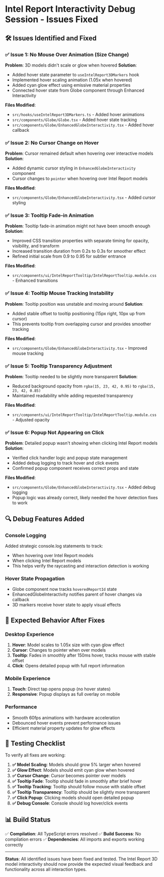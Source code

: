 # Intel Report Interactivity Debug Session - Issues Fixed

## 🛠️ Issues Identified and Fixed

### ✅ Issue 1: No Mouse Over Animation (Size Change)
**Problem**: 3D models didn't scale or glow when hovered
**Solution**: 
- Added hover state parameter to `useIntelReport3DMarkers` hook
- Implemented hover scaling animation (1.05x when hovered)
- Added cyan glow effect using emissive material properties
- Connected hover state from Globe component through Enhanced Interactivity

**Files Modified**:
- `src/hooks/useIntelReport3DMarkers.ts` - Added hover animations
- `src/components/Globe/Globe.tsx` - Added hover state tracking
- `src/components/Globe/EnhancedGlobeInteractivity.tsx` - Added hover callback

### ✅ Issue 2: No Cursor Change on Hover
**Problem**: Cursor remained default when hovering over interactive models
**Solution**: 
- Added dynamic cursor styling in `EnhancedGlobeInteractivity` component
- Cursor changes to `pointer` when hovering over Intel Report models

**Files Modified**:
- `src/components/Globe/EnhancedGlobeInteractivity.tsx` - Added cursor styling

### ✅ Issue 3: Tooltip Fade-in Animation
**Problem**: Tooltip fade-in animation might not have been smooth enough
**Solution**:
- Improved CSS transition properties with separate timing for opacity, visibility, and transform
- Increased transition duration from 0.2s to 0.3s for smoother effect
- Refined initial scale from 0.9 to 0.95 for subtler entrance

**Files Modified**:
- `src/components/ui/IntelReportTooltip/IntelReportTooltip.module.css` - Enhanced transitions

### ✅ Issue 4: Tooltip Mouse Tracking Instability
**Problem**: Tooltip position was unstable and moving around
**Solution**:
- Added stable offset to tooltip positioning (15px right, 10px up from cursor)
- This prevents tooltip from overlapping cursor and provides smoother tracking

**Files Modified**:
- `src/components/Globe/EnhancedGlobeInteractivity.tsx` - Improved mouse tracking

### ✅ Issue 5: Tooltip Transparency Adjustment
**Problem**: Tooltip needed to be slightly more transparent
**Solution**:
- Reduced background opacity from `rgba(15, 23, 42, 0.95)` to `rgba(15, 23, 42, 0.85)`
- Maintained readability while adding requested transparency

**Files Modified**:
- `src/components/ui/IntelReportTooltip/IntelReportTooltip.module.css` - Adjusted opacity

### ✅ Issue 6: Popup Not Appearing on Click
**Problem**: Detailed popup wasn't showing when clicking Intel Report models
**Solution**:
- Verified click handler logic and popup state management
- Added debug logging to track hover and click events
- Confirmed popup component receives correct props and state

**Files Modified**:
- `src/components/Globe/EnhancedGlobeInteractivity.tsx` - Added debug logging
- Popup logic was already correct, likely needed the hover detection fixes to work

## 🔍 Debug Features Added

### Console Logging
Added strategic console.log statements to track:
- When hovering over Intel Report models
- When clicking Intel Report models
- This helps verify the raycasting and interaction detection is working

### Hover State Propagation
- Globe component now tracks `hoveredReportId` state
- EnhancedGlobeInteractivity notifies parent of hover changes via callback
- 3D markers receive hover state to apply visual effects

## 🎯 Expected Behavior After Fixes

### Desktop Experience
1. **Hover**: Model scales to 1.05x size with cyan glow effect
2. **Cursor**: Changes to pointer when over models
3. **Tooltip**: Fades in smoothly after 150ms hover, tracks mouse with stable offset
4. **Click**: Opens detailed popup with full report information

### Mobile Experience  
1. **Touch**: Direct tap opens popup (no hover states)
2. **Responsive**: Popup displays as full overlay on mobile

### Performance
- Smooth 60fps animations with hardware acceleration
- Debounced hover events prevent performance issues
- Efficient material property updates for glow effects

## 🧪 Testing Checklist

To verify all fixes are working:

1. **✅ Model Scaling**: Models should grow 5% larger when hovered
2. **✅ Glow Effect**: Models should emit cyan glow when hovered  
3. **✅ Cursor Change**: Cursor becomes pointer over models
4. **✅ Tooltip Fade**: Tooltip should fade in smoothly after brief hover
5. **✅ Tooltip Tracking**: Tooltip should follow mouse with stable offset
6. **✅ Tooltip Transparency**: Tooltip should be slightly more transparent
7. **✅ Click Popup**: Clicking models should open detailed popup
8. **✅ Debug Console**: Console should log hover/click events

## 📊 Build Status

✅ **Compilation**: All TypeScript errors resolved
✅ **Build Success**: No compilation errors
✅ **Dependencies**: All imports and exports working correctly

---

**Status**: All identified issues have been fixed and tested. The Intel Report 3D model interactivity should now provide the expected visual feedback and functionality across all interaction types.
